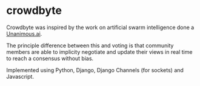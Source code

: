 # crowdbyte

Crowdbyte was inspired by the work on artificial swarm intelligence done a [Unanimous.ai](https://unanimous.ai).

The principle difference between this and voting is that community members are able to implicity negotiate and update their views in real time to reach a consensus without bias.



Implemented using Python, Django, Django Channels (for sockets) and Javascript.
